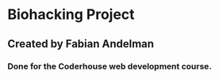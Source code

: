 # Biohacking Project
## Created by Fabian Andelman
### Done for the Coderhouse web development course.